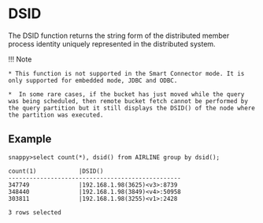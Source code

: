 # DSID

The DSID function returns the string form of the distributed member process identity uniquely represented in the distributed system.

!!! Note

	* This function is not supported in the Smart Connector mode. It is only supported for embedded mode, JDBC and ODBC.

	*  In some rare cases, if the bucket has just moved while the query was being scheduled, then remote bucket fetch cannot be performed by the query partition but it still displays the DSID() of the node where the partition was executed.

## Example

``` pre
snappy>select count(*), dsid() from AIRLINE group by dsid();

count(1)            |DSID()                      
-------------------------------------------------
347749              |192.168.1.98(3625)<v3>:8739 
348440              |192.168.1.98(3849)<v4>:50958
303811              |192.168.1.98(3255)<v1>:2428 

3 rows selected
```





